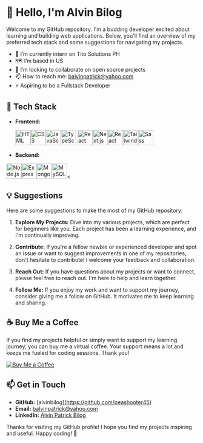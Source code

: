 # 👋 Hello, I'm Alvin Bilog

Welcome to my GitHub repository. I'm a budding developer excited about learning and building web applications. Below, you'll find an overview of my preferred tech stack and some suggestions for navigating my projects.

- 🏢 I’m currently intern on Tito Solutions PH
- 🗺 I’m based in US
- 👯 I’m looking to collaborate on open source projects
- 📫 How to reach me: [balvinpatrick@yahoo.com](mailto:balvinpatrick@yahoo.com)
- ⚡ Aspiring to be a Fullstack Developer
## 🚀 Tech Stack

- **Frontend:**
  
  <img src="https://cdn.jsdelivr.net/gh/devicons/devicon/icons/html5/html5-original.svg" height="40" alt="HTML" /><img src="https://cdn.jsdelivr.net/gh/devicons/devicon/icons/css3/css3-original.svg" height="40" alt="CSS" /><img src="https://cdn.jsdelivr.net/gh/devicons/devicon/icons/javascript/javascript-original.svg" height="40" alt="JavaScript" /><img src="https://cdn.jsdelivr.net/gh/devicons/devicon/icons/typescript/typescript-original.svg" height="40" alt="TypeScript" />
<img src="https://cdn.jsdelivr.net/gh/devicons/devicon/icons/react/react-original.svg" height="40" alt="React" /><img src="https://cdn.jsdelivr.net/gh/devicons/devicon/icons/nextjs/nextjs-original.svg" height="40" alt="Next.js" /><img src="https://cdn.jsdelivr.net/gh/devicons/devicon/icons/reactquery/reactquery-original.svg" height="40" alt="React Query" /><img src="https://cdn.jsdelivr.net/gh/devicons/devicon/icons/tailwindcss/tailwindcss-plain.svg" height="40" alt="Tailwind CSS" /><img src="https://cdn.jsdelivr.net/gh/devicons/devicon/icons/sass/sass-original.svg" height="40" alt="Sass" />

- **Backend:**
  
 <img src="https://cdn.jsdelivr.net/gh/devicons/devicon/icons/nodejs/nodejs-original.svg" height="40" alt="Node.js" /><img src="https://cdn.jsdelivr.net/gh/devicons/devicon/icons/express/express-original.svg" height="40" alt="Express.js" /><img src="https://cdn.jsdelivr.net/gh/devicons/devicon/icons/mongodb/mongodb-original.svg" height="40" alt="MongoDB" /><img src="https://cdn.jsdelivr.net/gh/devicons/devicon/icons/mysql/mysql-original.svg" height="40" alt="MySQL" /><


## 💡 Suggestions

Here are some suggestions to make the most of my GitHub repository:

1. **Explore My Projects:** Dive into my various projects, which are perfect for beginners like you. Each project has been a learning experience, and I'm continually improving.

2. **Contribute:** If you're a fellow newbie or experienced developer and spot an issue or want to suggest improvements in one of my repositories, don't hesitate to contribute! I welcome your feedback and collaboration.

3. **Reach Out:** If you have questions about my projects or want to connect, please feel free to reach out. I'm here to help and learn together.

4. **Follow Me:** If you enjoy my work and want to support my journey, consider giving me a follow on GitHub. It motivates me to keep learning and sharing.

## ☕ Buy Me a Coffee

If you find my projects helpful or simply want to support my learning journey, you can buy me a virtual coffee. Your support means a lot and keeps me fueled for coding sessions. Thank you!

[![Buy Me a Coffee](https://img.shields.io/badge/Buy%40Me%40a%40Coffee-%E2%98%95-brightgreen)](https://www.buymeacoffee.com/peashooter1)

## 📫 Get in Touch

- **GitHub:** [alvinbilog][(https://github.com/peashooter45)](https://github.com/alvinbilog)
- **Email:** [balvinpatrick@yahoo.com](mailto:balvinpatrick@yahoo.com)
- **LinkedIn:** [Alvin Patrick Bilog](https://www.linkedin.com/in/alvin-patrick-bilog-095ba6a8/)

Thanks for visiting my GitHub profile! I hope you find my projects inspiring and useful. Happy coding! 🚀

